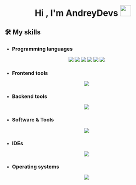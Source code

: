 


<h1 align="center"><b>Hi , I'm AndreyDevs </b><img src="https://media.giphy.com/media/hvRJCLFzcasrR4ia7z/giphy.gif" width="35"></h1>

## 🛠️ My skills
- ### Programming languages
    <div align="center">
        <img src="https://img.shields.io/badge/C-05122A?style=flat&logo=c"/>
        <img src="https://img.shields.io/badge/C++-05122A?style=flat&logo=c++&logoColor=286EBF"/>
        <img src="https://img.shields.io/badge/Java-05122A?style=flat&logo=java"/>
        <img src="https://img.shields.io/badge/JavaScript-05122A?style=flat&logo=javascript"/>
        <img src="https://img.shields.io/badge/Kotlin-05122A?style=flat&logo=kotlin"/>
        <img src="https://img.shields.io/badge/Python-05122A?style=flat&logo=python&logoColor=EDDF2E"/>
    </div>

- ### Frontend tools
    <div align="center">
      <img src="https://img.shields.io/badge/Python-05122A?style=flat&logo=python">
    </div>

- ### Backend tools
    <div align="center">
      <img src="https://img.shields.io/badge/Python-05122A?style=flat&logo=python">
    </div>

- ### Software & Tools
    <div align="center">
      <img src="https://img.shields.io/badge/Python-05122A?style=flat&logo=python">
    </div>

- ### IDEs
    <div align="center">
      <img src="https://img.shields.io/badge/Python-05122A?style=flat&logo=python">
    </div>

- ### Operating systems
    <div align="center">
      <img src="https://img.shields.io/badge/Python-05122A?style=flat&logo=python">
    </div>
